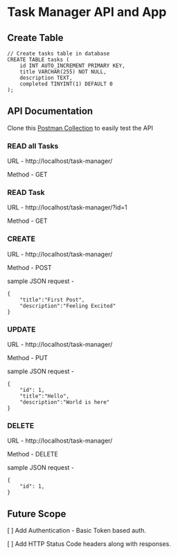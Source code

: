 # Task Manager API and App

## Create Table

```
// Create tasks table in database
CREATE TABLE tasks (
    id INT AUTO_INCREMENT PRIMARY KEY,
    title VARCHAR(255) NOT NULL,
    description TEXT,
    completed TINYINT(1) DEFAULT 0
);
```

## API Documentation

Clone this [Postman Collection](https://api.postman.com/collections/12486414-f0cd6a6e-0c10-407d-b361-a736ba276790?access_key=PMAT-01HHFHCWB16208S9TRYC9NB07W) to easily test the API

### READ all Tasks

URL - http://localhost/task-manager/

Method - GET

### READ Task

URL - http://localhost/task-manager/?id=1

Method - GET

### CREATE

URL - http://localhost/task-manager/

Method - POST

sample JSON request -
```
{  
    "title":"First Post",
    "description":"Feeling Excited"
}
```

### UPDATE

URL - http://localhost/task-manager/

Method - PUT

sample JSON request -
```
{
    "id": 1,
    "title":"Hello",
    "description":"World is here"
}
```

### DELETE

URL - http://localhost/task-manager/

Method - DELETE

sample JSON request -
```
{
    "id": 1,
}
```

## Future Scope

[ ]  Add Authentication - Basic Token based auth.

[ ] Add HTTP Status Code headers along with responses.
